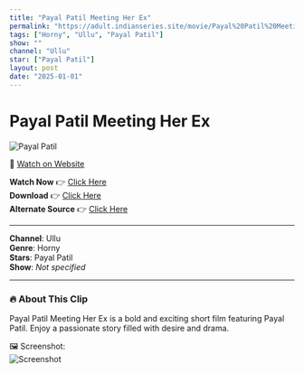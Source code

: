 ```yaml
---
title: "Payal Patil Meeting Her Ex"
permalink: "https://adult.indianseries.site/movie/Payal%20Patil%20Meeting%20Her%20Ex"
tags: ["Horny", "Ullu", "Payal Patil"]
show: ""
channel: "Ullu"
star: ["Payal Patil"]
layout: post
date: "2025-01-01"
---
```


# Payal Patil Meeting Her Ex

![Payal Patil](https://shorts.desisins.com/wp-content/uploads/2024/02/Payal-Patil-Horny-DesiSins.com_.jpg)

🔗 [Watch on Website](https://adult.indianseries.site/movie/Payal%20Patil%20Meeting%20Her%20Ex)

**Watch Now** 👉 [Click Here](https://adult.indianseries.site/movie/Payal%20Patil%20Meeting%20Her%20Ex)  
**Download** 👉 [Click Here](https://adult.indianseries.site/movie/Payal%20Patil%20Meeting%20Her%20Ex)  
**Alternate Source** 👉 [Click Here](https://adult.indianseries.site/movie/Payal%20Patil%20Meeting%20Her%20Ex)

---

**Channel**: Ullu  
**Genre**: Horny  
**Stars**: Payal Patil  
**Show**: *Not specified*

---

### 🔥 About This Clip

Payal Patil Meeting Her Ex is a bold and exciting short film featuring Payal Patil. Enjoy a passionate story filled with desire and drama.
 
🖼️ Screenshot:  
![Screenshot](https://shorts.desisins.com/wp-content/uploads/2024/02/Payal-Patil-Horny-DesiSins.com_.jpg)
